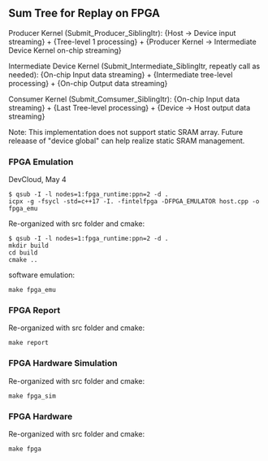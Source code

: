 ## Sum Tree for Replay on FPGA

Producer Kernel (Submit_Producer_SiblingItr): {Host -> Device input streaming} + {Tree-level 1 processing} + {Producer Kernel -> Intermediate Device Kernel on-chip streaming}

Intermediate Device Kernel (Submit_Intermediate_SiblingItr, repeatly call as needed): {On-chip Input data streaming} + {Intermediate tree-level processing} + {On-chip Output data streaming}

Consumer Kernel (Submit_Comsumer_SiblingItr): {On-chip Input data streaming} + {Last Tree-level processing} + {Device -> Host output data streaming}

Note: This implementation does not support static SRAM array. Future releaase of "device global" can help realize static SRAM management.

### FPGA Emulation

DevCloud, May 4

```
$ qsub -I -l nodes=1:fpga_runtime:ppn=2 -d .
icpx -g -fsycl -std=c++17 -I. -fintelfpga -DFPGA_EMULATOR host.cpp -o fpga_emu
```

Re-organized with src folder and cmake:
```
$ qsub -I -l nodes=1:fpga_runtime:ppn=2 -d .
mkdir build
cd build
cmake ..
```
software emulation: 
```
make fpga_emu
```

### FPGA Report

Re-organized with src folder and cmake:
```
make report
```
### FPGA Hardware Simulation

Re-organized with src folder and cmake:
```
make fpga_sim
```
### FPGA Hardware

Re-organized with src folder and cmake:
```
make fpga
```
